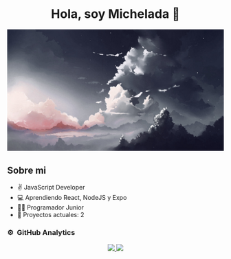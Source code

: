 <div><h1 align="center">Hola, soy Michelada 👋</h1></div>
<img src="./Banner_Foto.jpg">

<div>
<h2>Sobre mi</h2>
 
- ✌️ JavaScript Developer
- 💻 Aprendiendo React, NodeJS y Expo
- 👨‍💻 Programador Junior
- 📗 Proyectos actuales: 2
</div>

### ⚙️ &nbsp;GitHub Analytics

<p align="center">
<a href="https://github.com/ArisGuimera">
  <img height="180em" src="https://github-readme-stats-eight-theta.vercel.app/api?username=GaboPhind&show_icons=true&theme=algolia&include_all_commits=true&count_private=true"/>
  <img height="180em" src="https://github-readme-stats-eight-theta.vercel.app/api/top-langs/?username=GaboPhind&layout=compact&langs_count=8&theme=algolia"/>
</a>
</p>
